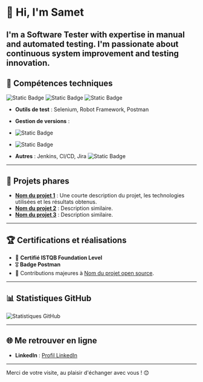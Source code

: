 
# 👋 Hi, I'm **Samet**

I'm a Software Tester with expertise in manual and automated testing. 
I'm passionate about continuous system improvement and testing innovation.
---

## 🚀 Compétences techniques
![Static Badge](https://img.shields.io/badge/code-Java-red?style=plastic)
![Static Badge](https://img.shields.io/badge/code-Python-blue?style=plastic&logo=Python&logoColor=yellow)
![Static Badge](https://img.shields.io/badge/code-MySQL-orange?style=plastic&logo=MySQL&logoColor=blue)



- **Outils de test** : Selenium, Robot Framework, Postman  
- **Gestion de versions** :
- ![Static Badge](https://img.shields.io/badge/code-Git-blue?style=plastic&logo=Git&logoColor=orange)
- ![Static Badge](https://img.shields.io/badge/tools-Gitlab-blue?style=plastic&logo=Gitlab&logoColor=blue)


- **Autres** : Jenkins, CI/CD, Jira
![Static Badge](https://img.shields.io/badge/tools-Jira-blue?style=plastic&logo=Jira&logoColor=blue)



---

## 🌟 Projets phares
- **[Nom du projet 1](#)** : Une courte description du projet, les technologies utilisées et les résultats obtenus.
- **[Nom du projet 2](#)** : Description similaire.
- **[Nom du projet 3](#)** : Description similaire.

---

## 🏆 Certifications et réalisations
- 🥇 **Certifié ISTQB Foundation Level**  
- 🎖️ **Badge Postman**  
- 🚀 Contributions majeures à [Nom du projet open source](#).

---

## 📊 Statistiques GitHub
![Statistiques GitHub](https://github-readme-stats.vercel.app/api?username=SametAri&show_icons=true&theme=radical)

---

## 🌐 Me retrouver en ligne
- **LinkedIn** : [Profil LinkedIn](https://linkedin.com/in/samet-ari)  


---

Merci de votre visite, au plaisir d'échanger avec vous ! 😊

